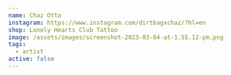 ```yaml
---
name: Chaz Otto
instagram: https://www.instagram.com/dirtbagxchaz/?hl=en
shop: Lonely Hearts Club Tattoo
image: /assets/images/screenshot-2023-03-04-at-1.55.12-pm.png
tags:
  - artist
active: false
---
```

